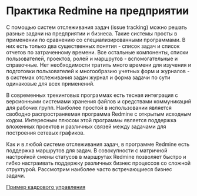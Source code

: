 Практика Redmine на предприятии
===============================
С помощью систем отслеживания задач (issue tracking) можно решать разные задачи на предприятии и бизнеса. Такие системы просты в применении по сравнению со специализированными программами. В них есть только два существенных понятия - список задач и список отчетов по затраченному времени. Все остальные компоненты, списки пользователей, проектов, ролей и маршрутов - вспомогательные и справочные. Нет необходимости тратить много времени для изучения и подготовки пользователей к многообразию учетных форм и журналов - в системах отслеживания задач журнал и форма задачи по сути одинаковые для всех применений.

В современных трекинговых программах есть тесная интеграция с версионными системами хранения файлов и средствами коммуникаций для рабочих групп. Наиболее простой в использовании является свободно распространяемая программа Redmine с открытым исходным кодом. Интересным плюсом этой программы является поддержка вложенных проектов и различных связей между задачами для построения сетевых графиков.

Как и в любой системе отслеживания задач, в программе Redmine есть поддержка маршрутов для задач. В совокупности с матричной настройкой смены статусов в маршрутах Redmine позволяет быстро и гибко настраивать поддержку различных бизнес процессов со сложной структурой. Рассмотрим наиболее часто встречающиеся бизнес задачи.

[Пример кадрового управления](rm-hrm.md)
